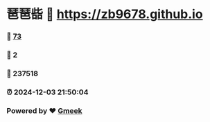 # 琶琶啙 :link: https://zb9678.github.io 
### :page_facing_up: [73](https://zb9678.github.io/tag.html) 
### :speech_balloon: 2 
### :hibiscus: 237518 
### :alarm_clock: 2024-12-03 21:50:04 
### Powered by :heart: [Gmeek](https://github.com/Meekdai/Gmeek)
